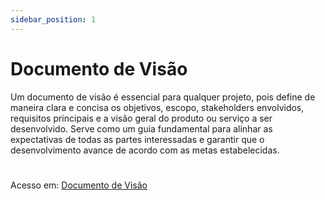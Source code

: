 ```yaml
---
sidebar_position: 1
---
```

# Documento de Visão

<div className="justify-text">Um documento de visão é essencial para qualquer projeto, pois define de maneira clara e concisa os objetivos, escopo, stakeholders envolvidos, requisitos principais e a visão geral do produto ou serviço a ser desenvolvido. Serve como um guia fundamental para alinhar as expectativas de todas as partes interessadas e garantir que o desenvolvimento avance de acordo com as metas estabelecidas. </div>

#
Acesso em: [Documento de Visão](@site/static/img/RIGEL-DriverPlan-DocumentoDeVisao.pdf)